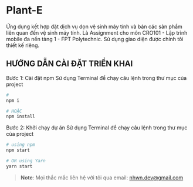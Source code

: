 # Plant-E
Ứng dụng kết hợp đặt dịch vụ dọn vệ sinh máy tính và bán các sản phẩm liên quan đến vệ sinh máy tính. Là Assignment cho môn CRO101 - Lập trình mobile đa nền tảng 1 - FPT Polytechnic. 
Sử dụng giao diện được chính tôi thiết kế riêng.

## HƯỚNG DẪN CÀI ĐẶT TRIỂN KHAI
Bước 1: Cài đặt npm
Sử dụng Terminal để chạy câu lệnh trong thư mục của project
```bash
# 
npm i

# HOẶC
npm install
```
Bước 2: Khởi chạy dự án
Sử dụng Terminal để chạy câu lệnh trong thư mục của project
```bash
# using npm
npm start

# OR using Yarn
yarn start
```

>**Note**: Mọi thắc mắc liên hệ với tôi qua email: nhwn.dev@gmail.com
